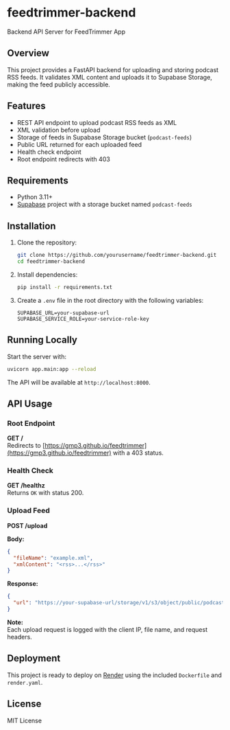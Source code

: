 # feedtrimmer-backend

Backend API Server for FeedTrimmer App

## Overview

This project provides a FastAPI backend for uploading and storing podcast RSS feeds. It validates XML content and uploads it to Supabase Storage, making the feed publicly accessible.

## Features

- REST API endpoint to upload podcast RSS feeds as XML
- XML validation before upload
- Storage of feeds in Supabase Storage bucket (`podcast-feeds`)
- Public URL returned for each uploaded feed
- Health check endpoint
- Root endpoint redirects with 403

## Requirements

- Python 3.11+
- [Supabase](https://supabase.com/) project with a storage bucket named `podcast-feeds`

## Installation

1. Clone the repository:
    ```sh
    git clone https://github.com/yourusername/feedtrimmer-backend.git
    cd feedtrimmer-backend
    ```

2. Install dependencies:
    ```sh
    pip install -r requirements.txt
    ```

3. Create a `.env` file in the root directory with the following variables:
    ```
    SUPABASE_URL=your-supabase-url
    SUPABASE_SERVICE_ROLE=your-service-role-key
    ```

## Running Locally

Start the server with:

```sh
uvicorn app.main:app --reload
```

The API will be available at `http://localhost:8000`.

## API Usage

### Root Endpoint

**GET /**  
Redirects to [https://gmp3.github.io/feedtrimmer](https://gmp3.github.io/feedtrimmer) with a 403 status.

### Health Check

**GET /healthz**  
Returns `OK` with status 200.

### Upload Feed

**POST /upload**


**Body:**
```json
{
  "fileName": "example.xml",
  "xmlContent": "<rss>...</rss>"
}
```

**Response:**
```json
{
  "url": "https://your-supabase-url/storage/v1/s3/object/public/podcast-feeds/example.xml"
}
```

**Note:**  
Each upload request is logged with the client IP, file name, and request headers.

## Deployment

This project is ready to deploy on [Render](https://render.com/) using the included `Dockerfile` and `render.yaml`.

## License

MIT License
